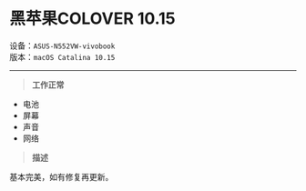 # 黑苹果COLOVER 10.15
设备：`ASUS-N552VW-vivobook`  
版本：`macOS Catalina 10.15`

---
> **工作正常**  
+ 电池
+ 屏幕
+ 声音
+ 网络

> **描述**  

基本完美，如有修复再更新。
